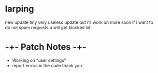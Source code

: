 # larping

new update
tiny very useless update but i'll work on more soon if i want to
do not spam requests u will get blocked lol
# -+- Patch Notes -+-
- Working on "user settings"
- report errors in the code thank you
